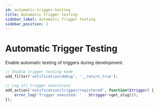 ```yaml
---
id: automatic-trigger-testing
title: Automatic Trigger testing
sidebar_label: Automatic Trigger testing
sidebar_position: 2
---
```


# Automatic Trigger Testing

Enable automatic testing of triggers during development.

```php
// Enable trigger testing mode
add_filter('notification/debug', '__return_true');

// Log all trigger executions
add_action('notification/trigger/registered', function($trigger) {
    error_log('Trigger executed: ' . $trigger->get_slug());
});
```